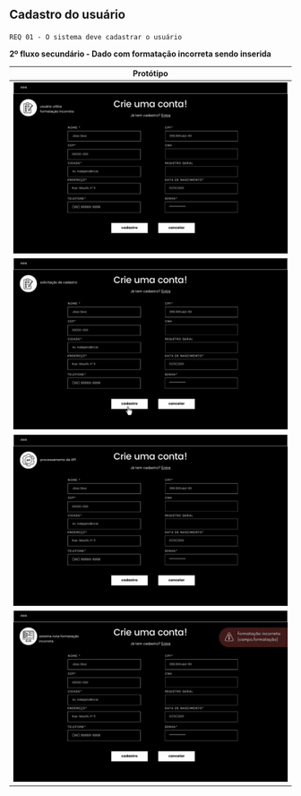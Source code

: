 ## Cadastro do usuário

`REQ 01 - O sistema deve cadastrar o usuário`

**2º fluxo secundário - Dado com formatação incorreta sendo inserida**

| Protótipo |
| --- |
| ![](../img-fluxos/req-01/14.png) |
| ![](../img-fluxos/req-01/15.png) |
| ![](../img-fluxos/req-01/16.png) |
| ![](../img-fluxos/req-01/17.png) |
